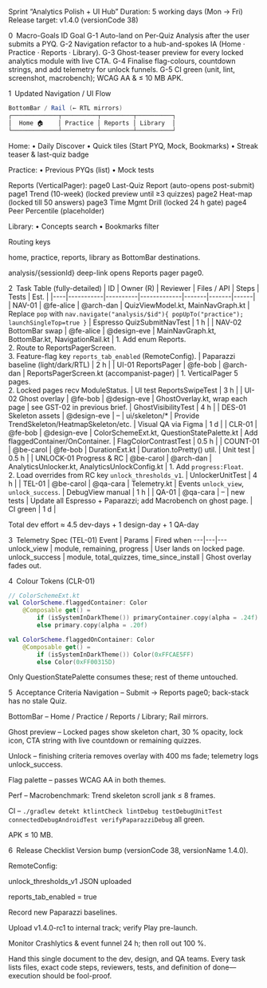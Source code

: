 Sprint “Analytics Polish + UI Hub”
Duration: 5 working days (Mon → Fri)
Release target: v1.4.0 (versionCode 38)

0 Macro-Goals
ID   Goal
G-1  Auto-land on Per-Quiz Analysis after the user submits a PYQ.
G-2  Navigation refactor to a hub-and-spokes IA (Home · Practice · Reports · Library).
G-3  Ghost-teaser preview for every locked analytics module with live CTA.
G-4  Finalise flag-colours, countdown strings, and add telemetry for unlock funnels.
G-5  CI green (unit, lint, screenshot, macrobench); WCAG AA & ≤ 10 MB APK.

1 Updated Navigation / UI Flow
```java
BottomBar / Rail (← RTL mirrors)
┌─────────────┬──────────┬─────────┬──────────┐
│  Home 🏠    │ Practice │ Reports │ Library  │
└─────────────┴──────────┴─────────┴──────────┘
```

Home:
  • Daily Discover
  • Quick tiles (Start PYQ, Mock, Bookmarks)
  • Streak teaser & last-quiz badge

Practice:
  • Previous PYQs (list)
  • Mock tests

Reports (VerticalPager):
  page0  Last-Quiz Report   (auto-opens post-submit)
  page1  Trend (10-week)    (locked preview until ≥3 quizzes)
  page2  Heat-map           (locked till 50 answers)
  page3  Time Mgmt Drill    (locked 24 h gate)
  page4  Peer Percentile    (placeholder)

Library:
  • Concepts search
  • Bookmarks filter

Routing keys

home, practice, reports, library as BottomBar destinations.

analysis/{sessionId} deep-link opens Reports pager page0.

2 Task Table (fully-detailed)
| ID | Owner (R) | Reviewer | Files / API | Steps | Tests | Est. |
|----|-----------|----------|-------------|-------|-------|------|
| NAV-01 | @fe-alice | @arch-dan | QuizViewModel.kt, MainNavGraph.kt | Replace `pop` with `nav.navigate("analysis/$id"){ popUpTo("practice"); launchSingleTop=true }` | Espresso QuizSubmitNavTest | 1 h |
| NAV-02 BottomBar swap | @fe-alice | @design-eve | MainNavGraph.kt, BottomBar.kt, NavigationRail.kt | 1. Add enum Reports.<br>2. Route to ReportsPagerScreen.<br>3. Feature-flag key `reports_tab_enabled` (RemoteConfig). | Paparazzi baseline (light/dark/RTL) | 2 h |
| UI-01 ReportsPager | @fe-bob | @arch-dan | ReportsPagerScreen.kt (accompanist-pager) | 1. VerticalPager 5 pages.<br>2. Locked pages recv ModuleStatus. | UI test ReportsSwipeTest | 3 h |
| UI-02 Ghost overlay | @fe-bob | @design-eve | GhostOverlay.kt, wrap each page | see GST-02 in previous brief. | GhostVisibilityTest | 4 h |
| DES-01 Skeleton assets | @design-eve | – | ui/skeleton/* | Provide TrendSkeleton/HeatmapSkeleton/etc. | Visual QA via Figma | 1 d |
| CLR-01 | @fe-bob | @design-eve | ColorSchemeExt.kt, QuestionStatePalette.kt | Add flaggedContainer/OnContainer. | FlagColorContrastTest | 0.5 h |
| COUNT-01 | @be-carol | @fe-bob | DurationExt.kt | Duration.toPretty() util. | Unit test | 0.5 h |
| UNLOCK-01 Progress & RC | @be-carol | @arch-dan | AnalyticsUnlocker.kt, AnalyticsUnlockConfig.kt | 1. Add `progress:Float`.<br>2. Load overrides from RC key `unlock_thresholds_v1`. | UnlockerUnitTest | 4 h |
| TEL-01 | @be-carol | @qa-cara | Telemetry.kt | Events `unlock_view`, `unlock_success`. | DebugView manual | 1 h |
| QA-01 | @qa-cara | – | new tests | Update all Espresso + Paparazzi; add Macrobench on ghost page. | CI green | 1 d |

Total dev effort ≈ 4.5 dev-days + 1 design-day + 1 QA-day

3 Telemetry Spec (TEL-01)
Event | Params | Fired when
---|---|---
unlock_view | module, remaining, progress | User lands on locked page.
unlock_success | module, total_quizzes, time_since_install | Ghost overlay fades out.

4 Colour Tokens (CLR-01)
```kotlin
// ColorSchemeExt.kt
val ColorScheme.flaggedContainer: Color
    @Composable get() =
        if (isSystemInDarkTheme()) primaryContainer.copy(alpha = .24f)
        else primary.copy(alpha = .20f)

val ColorScheme.flaggedOnContainer: Color
    @Composable get() =
        if (isSystemInDarkTheme()) Color(0xFFCAE5FF)
        else Color(0xFF00315D)
```
Only QuestionStatePalette consumes these; rest of theme untouched.

5 Acceptance Criteria
Navigation – Submit → Reports page0; back-stack has no stale Quiz.

BottomBar – Home / Practice / Reports / Library; Rail mirrors.

Ghost preview – Locked pages show skeleton chart, 30 % opacity, lock icon, CTA string with live countdown or remaining quizzes.

Unlock – finishing criteria removes overlay with 400 ms fade; telemetry logs unlock_success.

Flag palette – passes WCAG AA in both themes.

Perf – Macrobenchmark: Trend skeleton scroll jank ≤ 8 frames.

CI – `./gradlew detekt ktlintCheck lintDebug testDebugUnitTest connectedDebugAndroidTest verifyPaparazziDebug` all green.

APK ≤ 10 MB.

6 Release Checklist
Version bump (versionCode 38, versionName 1.4.0).

RemoteConfig:

unlock_thresholds_v1 JSON uploaded

reports_tab_enabled = true

Record new Paparazzi baselines.

Upload v1.4.0-rc1 to internal track; verify Play pre-launch.

Monitor Crashlytics & event funnel 24 h; then roll out 100 %.

Hand this single document to the dev, design, and QA teams.
Every task lists files, exact code steps, reviewers, tests, and definition of done—execution should be fool-proof.
